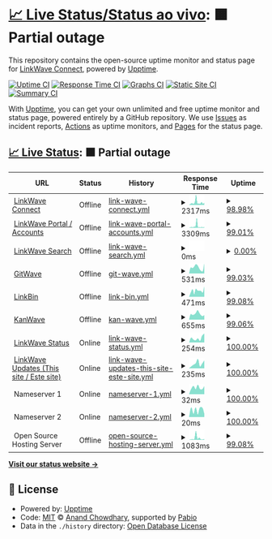 # [📈 Live Status/Status ao vivo](https://updates.linkwaveconnect.com.br): <!--live status--> **🟧 Partial outage**

This repository contains the open-source uptime monitor and status page for [LinkWave Connect](https://git.linkwaveconnect.com.br/linkwaveconnect), powered by [Upptime](https://github.com/upptime/upptime).

[![Uptime CI](https://github.com/linkwaveconnect/uptime/workflows/Uptime%20CI/badge.svg)](https://github.com/linkwaveconnect/uptime/actions?query=workflow%3A%22Uptime+CI%22)
[![Response Time CI](https://github.com/linkwaveconnect/uptime/workflows/Response%20Time%20CI/badge.svg)](https://github.com/linkwaveconnect/uptime/actions?query=workflow%3A%22Response+Time+CI%22)
[![Graphs CI](https://github.com/linkwaveconnect/uptime/workflows/Graphs%20CI/badge.svg)](https://github.com/linkwaveconnect/uptime/actions?query=workflow%3A%22Graphs+CI%22)
[![Static Site CI](https://github.com/linkwaveconnect/uptime/workflows/Static%20Site%20CI/badge.svg)](https://github.com/linkwaveconnect/uptime/actions?query=workflow%3A%22Static+Site+CI%22)
[![Summary CI](https://github.com/linkwaveconnect/uptime/workflows/Summary%20CI/badge.svg)](https://github.com/linkwaveconnect/uptime/actions?query=workflow%3A%22Summary+CI%22)

With [Upptime](https://upptime.js.org), you can get your own unlimited and free uptime monitor and status page, powered entirely by a GitHub repository. We use [Issues](https://github.com/linkwaveconnect/uptime/issues) as incident reports, [Actions](https://github.com/linkwaveconnect/uptime/actions) as uptime monitors, and [Pages](https://updates.linkwaveconnect.com.br) for the status page.

## [📈 Live Status](https://demo.upptime.js.org): <!--live status--> **🟧 Partial outage**

<!--start: status pages-->
<!-- This summary is generated by Upptime (https://github.com/upptime/upptime) -->
<!-- Do not edit this manually, your changes will be overwritten -->
<!-- prettier-ignore -->
| URL | Status | History | Response Time | Uptime |
| --- | ------ | ------- | ------------- | ------ |
| <img alt="" src="https://icons.duckduckgo.com/ip3/linkwaveconnect.com.br.ico" height="13"> [LinkWave Connect](https://linkwaveconnect.com.br) | Offline | [link-wave-connect.yml](https://github.com/linkwaveconnect/uptime/commits/HEAD/history/link-wave-connect.yml) | <details><summary><img alt="Response time graph" src="./graphs/link-wave-connect/response-time-week.png" height="20"> 2317ms</summary><br><a href="https://updates.linkwaveconnect.com.br/history/link-wave-connect"><img alt="Response time 1918" src="https://img.shields.io/endpoint?url=https%3A%2F%2Fraw.githubusercontent.com%2Flinkwaveconnect%2Fuptime%2FHEAD%2Fapi%2Flink-wave-connect%2Fresponse-time.json"></a><br><a href="https://updates.linkwaveconnect.com.br/history/link-wave-connect"><img alt="24-hour response time 2050" src="https://img.shields.io/endpoint?url=https%3A%2F%2Fraw.githubusercontent.com%2Flinkwaveconnect%2Fuptime%2FHEAD%2Fapi%2Flink-wave-connect%2Fresponse-time-day.json"></a><br><a href="https://updates.linkwaveconnect.com.br/history/link-wave-connect"><img alt="7-day response time 2317" src="https://img.shields.io/endpoint?url=https%3A%2F%2Fraw.githubusercontent.com%2Flinkwaveconnect%2Fuptime%2FHEAD%2Fapi%2Flink-wave-connect%2Fresponse-time-week.json"></a><br><a href="https://updates.linkwaveconnect.com.br/history/link-wave-connect"><img alt="30-day response time 1931" src="https://img.shields.io/endpoint?url=https%3A%2F%2Fraw.githubusercontent.com%2Flinkwaveconnect%2Fuptime%2FHEAD%2Fapi%2Flink-wave-connect%2Fresponse-time-month.json"></a><br><a href="https://updates.linkwaveconnect.com.br/history/link-wave-connect"><img alt="1-year response time 1918" src="https://img.shields.io/endpoint?url=https%3A%2F%2Fraw.githubusercontent.com%2Flinkwaveconnect%2Fuptime%2FHEAD%2Fapi%2Flink-wave-connect%2Fresponse-time-year.json"></a></details> | <details><summary><a href="https://updates.linkwaveconnect.com.br/history/link-wave-connect">98.98%</a></summary><a href="https://updates.linkwaveconnect.com.br/history/link-wave-connect"><img alt="All-time uptime 99.79%" src="https://img.shields.io/endpoint?url=https%3A%2F%2Fraw.githubusercontent.com%2Flinkwaveconnect%2Fuptime%2FHEAD%2Fapi%2Flink-wave-connect%2Fuptime.json"></a><br><a href="https://updates.linkwaveconnect.com.br/history/link-wave-connect"><img alt="24-hour uptime 99.77%" src="https://img.shields.io/endpoint?url=https%3A%2F%2Fraw.githubusercontent.com%2Flinkwaveconnect%2Fuptime%2FHEAD%2Fapi%2Flink-wave-connect%2Fuptime-day.json"></a><br><a href="https://updates.linkwaveconnect.com.br/history/link-wave-connect"><img alt="7-day uptime 98.98%" src="https://img.shields.io/endpoint?url=https%3A%2F%2Fraw.githubusercontent.com%2Flinkwaveconnect%2Fuptime%2FHEAD%2Fapi%2Flink-wave-connect%2Fuptime-week.json"></a><br><a href="https://updates.linkwaveconnect.com.br/history/link-wave-connect"><img alt="30-day uptime 99.77%" src="https://img.shields.io/endpoint?url=https%3A%2F%2Fraw.githubusercontent.com%2Flinkwaveconnect%2Fuptime%2FHEAD%2Fapi%2Flink-wave-connect%2Fuptime-month.json"></a><br><a href="https://updates.linkwaveconnect.com.br/history/link-wave-connect"><img alt="1-year uptime 99.79%" src="https://img.shields.io/endpoint?url=https%3A%2F%2Fraw.githubusercontent.com%2Flinkwaveconnect%2Fuptime%2FHEAD%2Fapi%2Flink-wave-connect%2Fuptime-year.json"></a></details>
| <img alt="" src="https://icons.duckduckgo.com/ip3/web.linkwaveconnect.com.br.ico" height="13"> [LinkWave Portal / Accounts](https://web.linkwaveconnect.com.br) | Offline | [link-wave-portal-accounts.yml](https://github.com/linkwaveconnect/uptime/commits/HEAD/history/link-wave-portal-accounts.yml) | <details><summary><img alt="Response time graph" src="./graphs/link-wave-portal-accounts/response-time-week.png" height="20"> 3309ms</summary><br><a href="https://updates.linkwaveconnect.com.br/history/link-wave-portal-accounts"><img alt="Response time 2163" src="https://img.shields.io/endpoint?url=https%3A%2F%2Fraw.githubusercontent.com%2Flinkwaveconnect%2Fuptime%2FHEAD%2Fapi%2Flink-wave-portal-accounts%2Fresponse-time.json"></a><br><a href="https://updates.linkwaveconnect.com.br/history/link-wave-portal-accounts"><img alt="24-hour response time 1898" src="https://img.shields.io/endpoint?url=https%3A%2F%2Fraw.githubusercontent.com%2Flinkwaveconnect%2Fuptime%2FHEAD%2Fapi%2Flink-wave-portal-accounts%2Fresponse-time-day.json"></a><br><a href="https://updates.linkwaveconnect.com.br/history/link-wave-portal-accounts"><img alt="7-day response time 3309" src="https://img.shields.io/endpoint?url=https%3A%2F%2Fraw.githubusercontent.com%2Flinkwaveconnect%2Fuptime%2FHEAD%2Fapi%2Flink-wave-portal-accounts%2Fresponse-time-week.json"></a><br><a href="https://updates.linkwaveconnect.com.br/history/link-wave-portal-accounts"><img alt="30-day response time 2218" src="https://img.shields.io/endpoint?url=https%3A%2F%2Fraw.githubusercontent.com%2Flinkwaveconnect%2Fuptime%2FHEAD%2Fapi%2Flink-wave-portal-accounts%2Fresponse-time-month.json"></a><br><a href="https://updates.linkwaveconnect.com.br/history/link-wave-portal-accounts"><img alt="1-year response time 2163" src="https://img.shields.io/endpoint?url=https%3A%2F%2Fraw.githubusercontent.com%2Flinkwaveconnect%2Fuptime%2FHEAD%2Fapi%2Flink-wave-portal-accounts%2Fresponse-time-year.json"></a></details> | <details><summary><a href="https://updates.linkwaveconnect.com.br/history/link-wave-portal-accounts">99.01%</a></summary><a href="https://updates.linkwaveconnect.com.br/history/link-wave-portal-accounts"><img alt="All-time uptime 99.79%" src="https://img.shields.io/endpoint?url=https%3A%2F%2Fraw.githubusercontent.com%2Flinkwaveconnect%2Fuptime%2FHEAD%2Fapi%2Flink-wave-portal-accounts%2Fuptime.json"></a><br><a href="https://updates.linkwaveconnect.com.br/history/link-wave-portal-accounts"><img alt="24-hour uptime 99.81%" src="https://img.shields.io/endpoint?url=https%3A%2F%2Fraw.githubusercontent.com%2Flinkwaveconnect%2Fuptime%2FHEAD%2Fapi%2Flink-wave-portal-accounts%2Fuptime-day.json"></a><br><a href="https://updates.linkwaveconnect.com.br/history/link-wave-portal-accounts"><img alt="7-day uptime 99.01%" src="https://img.shields.io/endpoint?url=https%3A%2F%2Fraw.githubusercontent.com%2Flinkwaveconnect%2Fuptime%2FHEAD%2Fapi%2Flink-wave-portal-accounts%2Fuptime-week.json"></a><br><a href="https://updates.linkwaveconnect.com.br/history/link-wave-portal-accounts"><img alt="30-day uptime 99.77%" src="https://img.shields.io/endpoint?url=https%3A%2F%2Fraw.githubusercontent.com%2Flinkwaveconnect%2Fuptime%2FHEAD%2Fapi%2Flink-wave-portal-accounts%2Fuptime-month.json"></a><br><a href="https://updates.linkwaveconnect.com.br/history/link-wave-portal-accounts"><img alt="1-year uptime 99.79%" src="https://img.shields.io/endpoint?url=https%3A%2F%2Fraw.githubusercontent.com%2Flinkwaveconnect%2Fuptime%2FHEAD%2Fapi%2Flink-wave-portal-accounts%2Fuptime-year.json"></a></details>
| <img alt="" src="https://icons.duckduckgo.com/ip3/search.linkwaveconnect.com.br.ico" height="13"> [LinkWave Search](https://search.linkwaveconnect.com.br) | Offline | [link-wave-search.yml](https://github.com/linkwaveconnect/uptime/commits/HEAD/history/link-wave-search.yml) | <details><summary><img alt="Response time graph" src="./graphs/link-wave-search/response-time-week.png" height="20"> 0ms</summary><br><a href="https://updates.linkwaveconnect.com.br/history/link-wave-search"><img alt="Response time 0" src="https://img.shields.io/endpoint?url=https%3A%2F%2Fraw.githubusercontent.com%2Flinkwaveconnect%2Fuptime%2FHEAD%2Fapi%2Flink-wave-search%2Fresponse-time.json"></a><br><a href="https://updates.linkwaveconnect.com.br/history/link-wave-search"><img alt="24-hour response time 0" src="https://img.shields.io/endpoint?url=https%3A%2F%2Fraw.githubusercontent.com%2Flinkwaveconnect%2Fuptime%2FHEAD%2Fapi%2Flink-wave-search%2Fresponse-time-day.json"></a><br><a href="https://updates.linkwaveconnect.com.br/history/link-wave-search"><img alt="7-day response time 0" src="https://img.shields.io/endpoint?url=https%3A%2F%2Fraw.githubusercontent.com%2Flinkwaveconnect%2Fuptime%2FHEAD%2Fapi%2Flink-wave-search%2Fresponse-time-week.json"></a><br><a href="https://updates.linkwaveconnect.com.br/history/link-wave-search"><img alt="30-day response time 0" src="https://img.shields.io/endpoint?url=https%3A%2F%2Fraw.githubusercontent.com%2Flinkwaveconnect%2Fuptime%2FHEAD%2Fapi%2Flink-wave-search%2Fresponse-time-month.json"></a><br><a href="https://updates.linkwaveconnect.com.br/history/link-wave-search"><img alt="1-year response time 0" src="https://img.shields.io/endpoint?url=https%3A%2F%2Fraw.githubusercontent.com%2Flinkwaveconnect%2Fuptime%2FHEAD%2Fapi%2Flink-wave-search%2Fresponse-time-year.json"></a></details> | <details><summary><a href="https://updates.linkwaveconnect.com.br/history/link-wave-search">0.00%</a></summary><a href="https://updates.linkwaveconnect.com.br/history/link-wave-search"><img alt="All-time uptime 0.00%" src="https://img.shields.io/endpoint?url=https%3A%2F%2Fraw.githubusercontent.com%2Flinkwaveconnect%2Fuptime%2FHEAD%2Fapi%2Flink-wave-search%2Fuptime.json"></a><br><a href="https://updates.linkwaveconnect.com.br/history/link-wave-search"><img alt="24-hour uptime 0.00%" src="https://img.shields.io/endpoint?url=https%3A%2F%2Fraw.githubusercontent.com%2Flinkwaveconnect%2Fuptime%2FHEAD%2Fapi%2Flink-wave-search%2Fuptime-day.json"></a><br><a href="https://updates.linkwaveconnect.com.br/history/link-wave-search"><img alt="7-day uptime 0.00%" src="https://img.shields.io/endpoint?url=https%3A%2F%2Fraw.githubusercontent.com%2Flinkwaveconnect%2Fuptime%2FHEAD%2Fapi%2Flink-wave-search%2Fuptime-week.json"></a><br><a href="https://updates.linkwaveconnect.com.br/history/link-wave-search"><img alt="30-day uptime 1.38%" src="https://img.shields.io/endpoint?url=https%3A%2F%2Fraw.githubusercontent.com%2Flinkwaveconnect%2Fuptime%2FHEAD%2Fapi%2Flink-wave-search%2Fuptime-month.json"></a><br><a href="https://updates.linkwaveconnect.com.br/history/link-wave-search"><img alt="1-year uptime 0.00%" src="https://img.shields.io/endpoint?url=https%3A%2F%2Fraw.githubusercontent.com%2Flinkwaveconnect%2Fuptime%2FHEAD%2Fapi%2Flink-wave-search%2Fuptime-year.json"></a></details>
| <img alt="" src="https://icons.duckduckgo.com/ip3/git.linkwaveconnect.com.br.ico" height="13"> [GitWave](https://git.linkwaveconnect.com.br) | Offline | [git-wave.yml](https://github.com/linkwaveconnect/uptime/commits/HEAD/history/git-wave.yml) | <details><summary><img alt="Response time graph" src="./graphs/git-wave/response-time-week.png" height="20"> 531ms</summary><br><a href="https://updates.linkwaveconnect.com.br/history/git-wave"><img alt="Response time 515" src="https://img.shields.io/endpoint?url=https%3A%2F%2Fraw.githubusercontent.com%2Flinkwaveconnect%2Fuptime%2FHEAD%2Fapi%2Fgit-wave%2Fresponse-time.json"></a><br><a href="https://updates.linkwaveconnect.com.br/history/git-wave"><img alt="24-hour response time 857" src="https://img.shields.io/endpoint?url=https%3A%2F%2Fraw.githubusercontent.com%2Flinkwaveconnect%2Fuptime%2FHEAD%2Fapi%2Fgit-wave%2Fresponse-time-day.json"></a><br><a href="https://updates.linkwaveconnect.com.br/history/git-wave"><img alt="7-day response time 531" src="https://img.shields.io/endpoint?url=https%3A%2F%2Fraw.githubusercontent.com%2Flinkwaveconnect%2Fuptime%2FHEAD%2Fapi%2Fgit-wave%2Fresponse-time-week.json"></a><br><a href="https://updates.linkwaveconnect.com.br/history/git-wave"><img alt="30-day response time 514" src="https://img.shields.io/endpoint?url=https%3A%2F%2Fraw.githubusercontent.com%2Flinkwaveconnect%2Fuptime%2FHEAD%2Fapi%2Fgit-wave%2Fresponse-time-month.json"></a><br><a href="https://updates.linkwaveconnect.com.br/history/git-wave"><img alt="1-year response time 515" src="https://img.shields.io/endpoint?url=https%3A%2F%2Fraw.githubusercontent.com%2Flinkwaveconnect%2Fuptime%2FHEAD%2Fapi%2Fgit-wave%2Fresponse-time-year.json"></a></details> | <details><summary><a href="https://updates.linkwaveconnect.com.br/history/git-wave">99.03%</a></summary><a href="https://updates.linkwaveconnect.com.br/history/git-wave"><img alt="All-time uptime 99.80%" src="https://img.shields.io/endpoint?url=https%3A%2F%2Fraw.githubusercontent.com%2Flinkwaveconnect%2Fuptime%2FHEAD%2Fapi%2Fgit-wave%2Fuptime.json"></a><br><a href="https://updates.linkwaveconnect.com.br/history/git-wave"><img alt="24-hour uptime 99.88%" src="https://img.shields.io/endpoint?url=https%3A%2F%2Fraw.githubusercontent.com%2Flinkwaveconnect%2Fuptime%2FHEAD%2Fapi%2Fgit-wave%2Fuptime-day.json"></a><br><a href="https://updates.linkwaveconnect.com.br/history/git-wave"><img alt="7-day uptime 99.03%" src="https://img.shields.io/endpoint?url=https%3A%2F%2Fraw.githubusercontent.com%2Flinkwaveconnect%2Fuptime%2FHEAD%2Fapi%2Fgit-wave%2Fuptime-week.json"></a><br><a href="https://updates.linkwaveconnect.com.br/history/git-wave"><img alt="30-day uptime 99.78%" src="https://img.shields.io/endpoint?url=https%3A%2F%2Fraw.githubusercontent.com%2Flinkwaveconnect%2Fuptime%2FHEAD%2Fapi%2Fgit-wave%2Fuptime-month.json"></a><br><a href="https://updates.linkwaveconnect.com.br/history/git-wave"><img alt="1-year uptime 99.80%" src="https://img.shields.io/endpoint?url=https%3A%2F%2Fraw.githubusercontent.com%2Flinkwaveconnect%2Fuptime%2FHEAD%2Fapi%2Fgit-wave%2Fuptime-year.json"></a></details>
| <img alt="" src="https://icons.duckduckgo.com/ip3/bin.linkwaveconnect.com.br.ico" height="13"> [LinkBin](https://bin.linkwaveconnect.com.br) | Offline | [link-bin.yml](https://github.com/linkwaveconnect/uptime/commits/HEAD/history/link-bin.yml) | <details><summary><img alt="Response time graph" src="./graphs/link-bin/response-time-week.png" height="20"> 471ms</summary><br><a href="https://updates.linkwaveconnect.com.br/history/link-bin"><img alt="Response time 480" src="https://img.shields.io/endpoint?url=https%3A%2F%2Fraw.githubusercontent.com%2Flinkwaveconnect%2Fuptime%2FHEAD%2Fapi%2Flink-bin%2Fresponse-time.json"></a><br><a href="https://updates.linkwaveconnect.com.br/history/link-bin"><img alt="24-hour response time 796" src="https://img.shields.io/endpoint?url=https%3A%2F%2Fraw.githubusercontent.com%2Flinkwaveconnect%2Fuptime%2FHEAD%2Fapi%2Flink-bin%2Fresponse-time-day.json"></a><br><a href="https://updates.linkwaveconnect.com.br/history/link-bin"><img alt="7-day response time 471" src="https://img.shields.io/endpoint?url=https%3A%2F%2Fraw.githubusercontent.com%2Flinkwaveconnect%2Fuptime%2FHEAD%2Fapi%2Flink-bin%2Fresponse-time-week.json"></a><br><a href="https://updates.linkwaveconnect.com.br/history/link-bin"><img alt="30-day response time 443" src="https://img.shields.io/endpoint?url=https%3A%2F%2Fraw.githubusercontent.com%2Flinkwaveconnect%2Fuptime%2FHEAD%2Fapi%2Flink-bin%2Fresponse-time-month.json"></a><br><a href="https://updates.linkwaveconnect.com.br/history/link-bin"><img alt="1-year response time 480" src="https://img.shields.io/endpoint?url=https%3A%2F%2Fraw.githubusercontent.com%2Flinkwaveconnect%2Fuptime%2FHEAD%2Fapi%2Flink-bin%2Fresponse-time-year.json"></a></details> | <details><summary><a href="https://updates.linkwaveconnect.com.br/history/link-bin">99.08%</a></summary><a href="https://updates.linkwaveconnect.com.br/history/link-bin"><img alt="All-time uptime 99.81%" src="https://img.shields.io/endpoint?url=https%3A%2F%2Fraw.githubusercontent.com%2Flinkwaveconnect%2Fuptime%2FHEAD%2Fapi%2Flink-bin%2Fuptime.json"></a><br><a href="https://updates.linkwaveconnect.com.br/history/link-bin"><img alt="24-hour uptime 99.92%" src="https://img.shields.io/endpoint?url=https%3A%2F%2Fraw.githubusercontent.com%2Flinkwaveconnect%2Fuptime%2FHEAD%2Fapi%2Flink-bin%2Fuptime-day.json"></a><br><a href="https://updates.linkwaveconnect.com.br/history/link-bin"><img alt="7-day uptime 99.08%" src="https://img.shields.io/endpoint?url=https%3A%2F%2Fraw.githubusercontent.com%2Flinkwaveconnect%2Fuptime%2FHEAD%2Fapi%2Flink-bin%2Fuptime-week.json"></a><br><a href="https://updates.linkwaveconnect.com.br/history/link-bin"><img alt="30-day uptime 99.79%" src="https://img.shields.io/endpoint?url=https%3A%2F%2Fraw.githubusercontent.com%2Flinkwaveconnect%2Fuptime%2FHEAD%2Fapi%2Flink-bin%2Fuptime-month.json"></a><br><a href="https://updates.linkwaveconnect.com.br/history/link-bin"><img alt="1-year uptime 99.81%" src="https://img.shields.io/endpoint?url=https%3A%2F%2Fraw.githubusercontent.com%2Flinkwaveconnect%2Fuptime%2FHEAD%2Fapi%2Flink-bin%2Fuptime-year.json"></a></details>
| <img alt="" src="https://icons.duckduckgo.com/ip3/kan.linkwaveconnect.com.br.ico" height="13"> [KanWave](https://kan.linkwaveconnect.com.br) | Offline | [kan-wave.yml](https://github.com/linkwaveconnect/uptime/commits/HEAD/history/kan-wave.yml) | <details><summary><img alt="Response time graph" src="./graphs/kan-wave/response-time-week.png" height="20"> 655ms</summary><br><a href="https://updates.linkwaveconnect.com.br/history/kan-wave"><img alt="Response time 655" src="https://img.shields.io/endpoint?url=https%3A%2F%2Fraw.githubusercontent.com%2Flinkwaveconnect%2Fuptime%2FHEAD%2Fapi%2Fkan-wave%2Fresponse-time.json"></a><br><a href="https://updates.linkwaveconnect.com.br/history/kan-wave"><img alt="24-hour response time 515" src="https://img.shields.io/endpoint?url=https%3A%2F%2Fraw.githubusercontent.com%2Flinkwaveconnect%2Fuptime%2FHEAD%2Fapi%2Fkan-wave%2Fresponse-time-day.json"></a><br><a href="https://updates.linkwaveconnect.com.br/history/kan-wave"><img alt="7-day response time 655" src="https://img.shields.io/endpoint?url=https%3A%2F%2Fraw.githubusercontent.com%2Flinkwaveconnect%2Fuptime%2FHEAD%2Fapi%2Fkan-wave%2Fresponse-time-week.json"></a><br><a href="https://updates.linkwaveconnect.com.br/history/kan-wave"><img alt="30-day response time 664" src="https://img.shields.io/endpoint?url=https%3A%2F%2Fraw.githubusercontent.com%2Flinkwaveconnect%2Fuptime%2FHEAD%2Fapi%2Fkan-wave%2Fresponse-time-month.json"></a><br><a href="https://updates.linkwaveconnect.com.br/history/kan-wave"><img alt="1-year response time 655" src="https://img.shields.io/endpoint?url=https%3A%2F%2Fraw.githubusercontent.com%2Flinkwaveconnect%2Fuptime%2FHEAD%2Fapi%2Fkan-wave%2Fresponse-time-year.json"></a></details> | <details><summary><a href="https://updates.linkwaveconnect.com.br/history/kan-wave">99.06%</a></summary><a href="https://updates.linkwaveconnect.com.br/history/kan-wave"><img alt="All-time uptime 99.80%" src="https://img.shields.io/endpoint?url=https%3A%2F%2Fraw.githubusercontent.com%2Flinkwaveconnect%2Fuptime%2FHEAD%2Fapi%2Fkan-wave%2Fuptime.json"></a><br><a href="https://updates.linkwaveconnect.com.br/history/kan-wave"><img alt="24-hour uptime 99.95%" src="https://img.shields.io/endpoint?url=https%3A%2F%2Fraw.githubusercontent.com%2Flinkwaveconnect%2Fuptime%2FHEAD%2Fapi%2Fkan-wave%2Fuptime-day.json"></a><br><a href="https://updates.linkwaveconnect.com.br/history/kan-wave"><img alt="7-day uptime 99.06%" src="https://img.shields.io/endpoint?url=https%3A%2F%2Fraw.githubusercontent.com%2Flinkwaveconnect%2Fuptime%2FHEAD%2Fapi%2Fkan-wave%2Fuptime-week.json"></a><br><a href="https://updates.linkwaveconnect.com.br/history/kan-wave"><img alt="30-day uptime 99.78%" src="https://img.shields.io/endpoint?url=https%3A%2F%2Fraw.githubusercontent.com%2Flinkwaveconnect%2Fuptime%2FHEAD%2Fapi%2Fkan-wave%2Fuptime-month.json"></a><br><a href="https://updates.linkwaveconnect.com.br/history/kan-wave"><img alt="1-year uptime 99.80%" src="https://img.shields.io/endpoint?url=https%3A%2F%2Fraw.githubusercontent.com%2Flinkwaveconnect%2Fuptime%2FHEAD%2Fapi%2Fkan-wave%2Fuptime-year.json"></a></details>
| <img alt="" src="https://icons.duckduckgo.com/ip3/status.linkwaveconnect.com.br.ico" height="13"> [LinkWave Status](https://status.linkwaveconnect.com.br) | Online | [link-wave-status.yml](https://github.com/linkwaveconnect/uptime/commits/HEAD/history/link-wave-status.yml) | <details><summary><img alt="Response time graph" src="./graphs/link-wave-status/response-time-week.png" height="20"> 254ms</summary><br><a href="https://updates.linkwaveconnect.com.br/history/link-wave-status"><img alt="Response time 250" src="https://img.shields.io/endpoint?url=https%3A%2F%2Fraw.githubusercontent.com%2Flinkwaveconnect%2Fuptime%2FHEAD%2Fapi%2Flink-wave-status%2Fresponse-time.json"></a><br><a href="https://updates.linkwaveconnect.com.br/history/link-wave-status"><img alt="24-hour response time 522" src="https://img.shields.io/endpoint?url=https%3A%2F%2Fraw.githubusercontent.com%2Flinkwaveconnect%2Fuptime%2FHEAD%2Fapi%2Flink-wave-status%2Fresponse-time-day.json"></a><br><a href="https://updates.linkwaveconnect.com.br/history/link-wave-status"><img alt="7-day response time 254" src="https://img.shields.io/endpoint?url=https%3A%2F%2Fraw.githubusercontent.com%2Flinkwaveconnect%2Fuptime%2FHEAD%2Fapi%2Flink-wave-status%2Fresponse-time-week.json"></a><br><a href="https://updates.linkwaveconnect.com.br/history/link-wave-status"><img alt="30-day response time 250" src="https://img.shields.io/endpoint?url=https%3A%2F%2Fraw.githubusercontent.com%2Flinkwaveconnect%2Fuptime%2FHEAD%2Fapi%2Flink-wave-status%2Fresponse-time-month.json"></a><br><a href="https://updates.linkwaveconnect.com.br/history/link-wave-status"><img alt="1-year response time 250" src="https://img.shields.io/endpoint?url=https%3A%2F%2Fraw.githubusercontent.com%2Flinkwaveconnect%2Fuptime%2FHEAD%2Fapi%2Flink-wave-status%2Fresponse-time-year.json"></a></details> | <details><summary><a href="https://updates.linkwaveconnect.com.br/history/link-wave-status">100.00%</a></summary><a href="https://updates.linkwaveconnect.com.br/history/link-wave-status"><img alt="All-time uptime 99.90%" src="https://img.shields.io/endpoint?url=https%3A%2F%2Fraw.githubusercontent.com%2Flinkwaveconnect%2Fuptime%2FHEAD%2Fapi%2Flink-wave-status%2Fuptime.json"></a><br><a href="https://updates.linkwaveconnect.com.br/history/link-wave-status"><img alt="24-hour uptime 100.00%" src="https://img.shields.io/endpoint?url=https%3A%2F%2Fraw.githubusercontent.com%2Flinkwaveconnect%2Fuptime%2FHEAD%2Fapi%2Flink-wave-status%2Fuptime-day.json"></a><br><a href="https://updates.linkwaveconnect.com.br/history/link-wave-status"><img alt="7-day uptime 100.00%" src="https://img.shields.io/endpoint?url=https%3A%2F%2Fraw.githubusercontent.com%2Flinkwaveconnect%2Fuptime%2FHEAD%2Fapi%2Flink-wave-status%2Fuptime-week.json"></a><br><a href="https://updates.linkwaveconnect.com.br/history/link-wave-status"><img alt="30-day uptime 100.00%" src="https://img.shields.io/endpoint?url=https%3A%2F%2Fraw.githubusercontent.com%2Flinkwaveconnect%2Fuptime%2FHEAD%2Fapi%2Flink-wave-status%2Fuptime-month.json"></a><br><a href="https://updates.linkwaveconnect.com.br/history/link-wave-status"><img alt="1-year uptime 99.90%" src="https://img.shields.io/endpoint?url=https%3A%2F%2Fraw.githubusercontent.com%2Flinkwaveconnect%2Fuptime%2FHEAD%2Fapi%2Flink-wave-status%2Fuptime-year.json"></a></details>
| <img alt="" src="https://icons.duckduckgo.com/ip3/updates.linkwaveconnect.com.br.ico" height="13"> [LinkWave Updates (This site / Este site)](https://updates.linkwaveconnect.com.br) | Online | [link-wave-updates-this-site-este-site.yml](https://github.com/linkwaveconnect/uptime/commits/HEAD/history/link-wave-updates-this-site-este-site.yml) | <details><summary><img alt="Response time graph" src="./graphs/link-wave-updates-this-site-este-site/response-time-week.png" height="20"> 235ms</summary><br><a href="https://updates.linkwaveconnect.com.br/history/link-wave-updates-this-site-este-site"><img alt="Response time 189" src="https://img.shields.io/endpoint?url=https%3A%2F%2Fraw.githubusercontent.com%2Flinkwaveconnect%2Fuptime%2FHEAD%2Fapi%2Flink-wave-updates-this-site-este-site%2Fresponse-time.json"></a><br><a href="https://updates.linkwaveconnect.com.br/history/link-wave-updates-this-site-este-site"><img alt="24-hour response time 383" src="https://img.shields.io/endpoint?url=https%3A%2F%2Fraw.githubusercontent.com%2Flinkwaveconnect%2Fuptime%2FHEAD%2Fapi%2Flink-wave-updates-this-site-este-site%2Fresponse-time-day.json"></a><br><a href="https://updates.linkwaveconnect.com.br/history/link-wave-updates-this-site-este-site"><img alt="7-day response time 235" src="https://img.shields.io/endpoint?url=https%3A%2F%2Fraw.githubusercontent.com%2Flinkwaveconnect%2Fuptime%2FHEAD%2Fapi%2Flink-wave-updates-this-site-este-site%2Fresponse-time-week.json"></a><br><a href="https://updates.linkwaveconnect.com.br/history/link-wave-updates-this-site-este-site"><img alt="30-day response time 184" src="https://img.shields.io/endpoint?url=https%3A%2F%2Fraw.githubusercontent.com%2Flinkwaveconnect%2Fuptime%2FHEAD%2Fapi%2Flink-wave-updates-this-site-este-site%2Fresponse-time-month.json"></a><br><a href="https://updates.linkwaveconnect.com.br/history/link-wave-updates-this-site-este-site"><img alt="1-year response time 189" src="https://img.shields.io/endpoint?url=https%3A%2F%2Fraw.githubusercontent.com%2Flinkwaveconnect%2Fuptime%2FHEAD%2Fapi%2Flink-wave-updates-this-site-este-site%2Fresponse-time-year.json"></a></details> | <details><summary><a href="https://updates.linkwaveconnect.com.br/history/link-wave-updates-this-site-este-site">100.00%</a></summary><a href="https://updates.linkwaveconnect.com.br/history/link-wave-updates-this-site-este-site"><img alt="All-time uptime 100.00%" src="https://img.shields.io/endpoint?url=https%3A%2F%2Fraw.githubusercontent.com%2Flinkwaveconnect%2Fuptime%2FHEAD%2Fapi%2Flink-wave-updates-this-site-este-site%2Fuptime.json"></a><br><a href="https://updates.linkwaveconnect.com.br/history/link-wave-updates-this-site-este-site"><img alt="24-hour uptime 100.00%" src="https://img.shields.io/endpoint?url=https%3A%2F%2Fraw.githubusercontent.com%2Flinkwaveconnect%2Fuptime%2FHEAD%2Fapi%2Flink-wave-updates-this-site-este-site%2Fuptime-day.json"></a><br><a href="https://updates.linkwaveconnect.com.br/history/link-wave-updates-this-site-este-site"><img alt="7-day uptime 100.00%" src="https://img.shields.io/endpoint?url=https%3A%2F%2Fraw.githubusercontent.com%2Flinkwaveconnect%2Fuptime%2FHEAD%2Fapi%2Flink-wave-updates-this-site-este-site%2Fuptime-week.json"></a><br><a href="https://updates.linkwaveconnect.com.br/history/link-wave-updates-this-site-este-site"><img alt="30-day uptime 100.00%" src="https://img.shields.io/endpoint?url=https%3A%2F%2Fraw.githubusercontent.com%2Flinkwaveconnect%2Fuptime%2FHEAD%2Fapi%2Flink-wave-updates-this-site-este-site%2Fuptime-month.json"></a><br><a href="https://updates.linkwaveconnect.com.br/history/link-wave-updates-this-site-este-site"><img alt="1-year uptime 100.00%" src="https://img.shields.io/endpoint?url=https%3A%2F%2Fraw.githubusercontent.com%2Flinkwaveconnect%2Fuptime%2FHEAD%2Fapi%2Flink-wave-updates-this-site-este-site%2Fuptime-year.json"></a></details>
| <img alt="" src="https://icons.duckduckgo.com/ip3/null.ico" height="13"> Nameserver 1 | Online | [nameserver-1.yml](https://github.com/linkwaveconnect/uptime/commits/HEAD/history/nameserver-1.yml) | <details><summary><img alt="Response time graph" src="./graphs/nameserver-1/response-time-week.png" height="20"> 32ms</summary><br><a href="https://updates.linkwaveconnect.com.br/history/nameserver-1"><img alt="Response time 35" src="https://img.shields.io/endpoint?url=https%3A%2F%2Fraw.githubusercontent.com%2Flinkwaveconnect%2Fuptime%2FHEAD%2Fapi%2Fnameserver-1%2Fresponse-time.json"></a><br><a href="https://updates.linkwaveconnect.com.br/history/nameserver-1"><img alt="24-hour response time 39" src="https://img.shields.io/endpoint?url=https%3A%2F%2Fraw.githubusercontent.com%2Flinkwaveconnect%2Fuptime%2FHEAD%2Fapi%2Fnameserver-1%2Fresponse-time-day.json"></a><br><a href="https://updates.linkwaveconnect.com.br/history/nameserver-1"><img alt="7-day response time 32" src="https://img.shields.io/endpoint?url=https%3A%2F%2Fraw.githubusercontent.com%2Flinkwaveconnect%2Fuptime%2FHEAD%2Fapi%2Fnameserver-1%2Fresponse-time-week.json"></a><br><a href="https://updates.linkwaveconnect.com.br/history/nameserver-1"><img alt="30-day response time 35" src="https://img.shields.io/endpoint?url=https%3A%2F%2Fraw.githubusercontent.com%2Flinkwaveconnect%2Fuptime%2FHEAD%2Fapi%2Fnameserver-1%2Fresponse-time-month.json"></a><br><a href="https://updates.linkwaveconnect.com.br/history/nameserver-1"><img alt="1-year response time 35" src="https://img.shields.io/endpoint?url=https%3A%2F%2Fraw.githubusercontent.com%2Flinkwaveconnect%2Fuptime%2FHEAD%2Fapi%2Fnameserver-1%2Fresponse-time-year.json"></a></details> | <details><summary><a href="https://updates.linkwaveconnect.com.br/history/nameserver-1">100.00%</a></summary><a href="https://updates.linkwaveconnect.com.br/history/nameserver-1"><img alt="All-time uptime 100.00%" src="https://img.shields.io/endpoint?url=https%3A%2F%2Fraw.githubusercontent.com%2Flinkwaveconnect%2Fuptime%2FHEAD%2Fapi%2Fnameserver-1%2Fuptime.json"></a><br><a href="https://updates.linkwaveconnect.com.br/history/nameserver-1"><img alt="24-hour uptime 100.00%" src="https://img.shields.io/endpoint?url=https%3A%2F%2Fraw.githubusercontent.com%2Flinkwaveconnect%2Fuptime%2FHEAD%2Fapi%2Fnameserver-1%2Fuptime-day.json"></a><br><a href="https://updates.linkwaveconnect.com.br/history/nameserver-1"><img alt="7-day uptime 100.00%" src="https://img.shields.io/endpoint?url=https%3A%2F%2Fraw.githubusercontent.com%2Flinkwaveconnect%2Fuptime%2FHEAD%2Fapi%2Fnameserver-1%2Fuptime-week.json"></a><br><a href="https://updates.linkwaveconnect.com.br/history/nameserver-1"><img alt="30-day uptime 100.00%" src="https://img.shields.io/endpoint?url=https%3A%2F%2Fraw.githubusercontent.com%2Flinkwaveconnect%2Fuptime%2FHEAD%2Fapi%2Fnameserver-1%2Fuptime-month.json"></a><br><a href="https://updates.linkwaveconnect.com.br/history/nameserver-1"><img alt="1-year uptime 100.00%" src="https://img.shields.io/endpoint?url=https%3A%2F%2Fraw.githubusercontent.com%2Flinkwaveconnect%2Fuptime%2FHEAD%2Fapi%2Fnameserver-1%2Fuptime-year.json"></a></details>
| <img alt="" src="https://icons.duckduckgo.com/ip3/null.ico" height="13"> Nameserver 2 | Online | [nameserver-2.yml](https://github.com/linkwaveconnect/uptime/commits/HEAD/history/nameserver-2.yml) | <details><summary><img alt="Response time graph" src="./graphs/nameserver-2/response-time-week.png" height="20"> 20ms</summary><br><a href="https://updates.linkwaveconnect.com.br/history/nameserver-2"><img alt="Response time 17" src="https://img.shields.io/endpoint?url=https%3A%2F%2Fraw.githubusercontent.com%2Flinkwaveconnect%2Fuptime%2FHEAD%2Fapi%2Fnameserver-2%2Fresponse-time.json"></a><br><a href="https://updates.linkwaveconnect.com.br/history/nameserver-2"><img alt="24-hour response time 9" src="https://img.shields.io/endpoint?url=https%3A%2F%2Fraw.githubusercontent.com%2Flinkwaveconnect%2Fuptime%2FHEAD%2Fapi%2Fnameserver-2%2Fresponse-time-day.json"></a><br><a href="https://updates.linkwaveconnect.com.br/history/nameserver-2"><img alt="7-day response time 20" src="https://img.shields.io/endpoint?url=https%3A%2F%2Fraw.githubusercontent.com%2Flinkwaveconnect%2Fuptime%2FHEAD%2Fapi%2Fnameserver-2%2Fresponse-time-week.json"></a><br><a href="https://updates.linkwaveconnect.com.br/history/nameserver-2"><img alt="30-day response time 15" src="https://img.shields.io/endpoint?url=https%3A%2F%2Fraw.githubusercontent.com%2Flinkwaveconnect%2Fuptime%2FHEAD%2Fapi%2Fnameserver-2%2Fresponse-time-month.json"></a><br><a href="https://updates.linkwaveconnect.com.br/history/nameserver-2"><img alt="1-year response time 17" src="https://img.shields.io/endpoint?url=https%3A%2F%2Fraw.githubusercontent.com%2Flinkwaveconnect%2Fuptime%2FHEAD%2Fapi%2Fnameserver-2%2Fresponse-time-year.json"></a></details> | <details><summary><a href="https://updates.linkwaveconnect.com.br/history/nameserver-2">100.00%</a></summary><a href="https://updates.linkwaveconnect.com.br/history/nameserver-2"><img alt="All-time uptime 100.00%" src="https://img.shields.io/endpoint?url=https%3A%2F%2Fraw.githubusercontent.com%2Flinkwaveconnect%2Fuptime%2FHEAD%2Fapi%2Fnameserver-2%2Fuptime.json"></a><br><a href="https://updates.linkwaveconnect.com.br/history/nameserver-2"><img alt="24-hour uptime 100.00%" src="https://img.shields.io/endpoint?url=https%3A%2F%2Fraw.githubusercontent.com%2Flinkwaveconnect%2Fuptime%2FHEAD%2Fapi%2Fnameserver-2%2Fuptime-day.json"></a><br><a href="https://updates.linkwaveconnect.com.br/history/nameserver-2"><img alt="7-day uptime 100.00%" src="https://img.shields.io/endpoint?url=https%3A%2F%2Fraw.githubusercontent.com%2Flinkwaveconnect%2Fuptime%2FHEAD%2Fapi%2Fnameserver-2%2Fuptime-week.json"></a><br><a href="https://updates.linkwaveconnect.com.br/history/nameserver-2"><img alt="30-day uptime 100.00%" src="https://img.shields.io/endpoint?url=https%3A%2F%2Fraw.githubusercontent.com%2Flinkwaveconnect%2Fuptime%2FHEAD%2Fapi%2Fnameserver-2%2Fuptime-month.json"></a><br><a href="https://updates.linkwaveconnect.com.br/history/nameserver-2"><img alt="1-year uptime 100.00%" src="https://img.shields.io/endpoint?url=https%3A%2F%2Fraw.githubusercontent.com%2Flinkwaveconnect%2Fuptime%2FHEAD%2Fapi%2Fnameserver-2%2Fuptime-year.json"></a></details>
| <img alt="" src="https://icons.duckduckgo.com/ip3/null.ico" height="13"> Open Source Hosting Server | Offline | [open-source-hosting-server.yml](https://github.com/linkwaveconnect/uptime/commits/HEAD/history/open-source-hosting-server.yml) | <details><summary><img alt="Response time graph" src="./graphs/open-source-hosting-server/response-time-week.png" height="20"> 1083ms</summary><br><a href="https://updates.linkwaveconnect.com.br/history/open-source-hosting-server"><img alt="Response time 593" src="https://img.shields.io/endpoint?url=https%3A%2F%2Fraw.githubusercontent.com%2Flinkwaveconnect%2Fuptime%2FHEAD%2Fapi%2Fopen-source-hosting-server%2Fresponse-time.json"></a><br><a href="https://updates.linkwaveconnect.com.br/history/open-source-hosting-server"><img alt="24-hour response time 491" src="https://img.shields.io/endpoint?url=https%3A%2F%2Fraw.githubusercontent.com%2Flinkwaveconnect%2Fuptime%2FHEAD%2Fapi%2Fopen-source-hosting-server%2Fresponse-time-day.json"></a><br><a href="https://updates.linkwaveconnect.com.br/history/open-source-hosting-server"><img alt="7-day response time 1083" src="https://img.shields.io/endpoint?url=https%3A%2F%2Fraw.githubusercontent.com%2Flinkwaveconnect%2Fuptime%2FHEAD%2Fapi%2Fopen-source-hosting-server%2Fresponse-time-week.json"></a><br><a href="https://updates.linkwaveconnect.com.br/history/open-source-hosting-server"><img alt="30-day response time 618" src="https://img.shields.io/endpoint?url=https%3A%2F%2Fraw.githubusercontent.com%2Flinkwaveconnect%2Fuptime%2FHEAD%2Fapi%2Fopen-source-hosting-server%2Fresponse-time-month.json"></a><br><a href="https://updates.linkwaveconnect.com.br/history/open-source-hosting-server"><img alt="1-year response time 593" src="https://img.shields.io/endpoint?url=https%3A%2F%2Fraw.githubusercontent.com%2Flinkwaveconnect%2Fuptime%2FHEAD%2Fapi%2Fopen-source-hosting-server%2Fresponse-time-year.json"></a></details> | <details><summary><a href="https://updates.linkwaveconnect.com.br/history/open-source-hosting-server">99.08%</a></summary><a href="https://updates.linkwaveconnect.com.br/history/open-source-hosting-server"><img alt="All-time uptime 99.81%" src="https://img.shields.io/endpoint?url=https%3A%2F%2Fraw.githubusercontent.com%2Flinkwaveconnect%2Fuptime%2FHEAD%2Fapi%2Fopen-source-hosting-server%2Fuptime.json"></a><br><a href="https://updates.linkwaveconnect.com.br/history/open-source-hosting-server"><img alt="24-hour uptime 99.99%" src="https://img.shields.io/endpoint?url=https%3A%2F%2Fraw.githubusercontent.com%2Flinkwaveconnect%2Fuptime%2FHEAD%2Fapi%2Fopen-source-hosting-server%2Fuptime-day.json"></a><br><a href="https://updates.linkwaveconnect.com.br/history/open-source-hosting-server"><img alt="7-day uptime 99.08%" src="https://img.shields.io/endpoint?url=https%3A%2F%2Fraw.githubusercontent.com%2Flinkwaveconnect%2Fuptime%2FHEAD%2Fapi%2Fopen-source-hosting-server%2Fuptime-week.json"></a><br><a href="https://updates.linkwaveconnect.com.br/history/open-source-hosting-server"><img alt="30-day uptime 99.79%" src="https://img.shields.io/endpoint?url=https%3A%2F%2Fraw.githubusercontent.com%2Flinkwaveconnect%2Fuptime%2FHEAD%2Fapi%2Fopen-source-hosting-server%2Fuptime-month.json"></a><br><a href="https://updates.linkwaveconnect.com.br/history/open-source-hosting-server"><img alt="1-year uptime 99.81%" src="https://img.shields.io/endpoint?url=https%3A%2F%2Fraw.githubusercontent.com%2Flinkwaveconnect%2Fuptime%2FHEAD%2Fapi%2Fopen-source-hosting-server%2Fuptime-year.json"></a></details>

<!--end: status pages-->

[**Visit our status website →**](https://updates.linkwaveconnect.com.br)

## 📄 License

- Powered by: [Upptime](https://github.com/upptime/upptime)
- Code: [MIT](./LICENSE) © [Anand Chowdhary](https://anandchowdhary.com), supported by [Pabio](https://pabio.com)
- Data in the `./history` directory: [Open Database License](https://opendatacommons.org/licenses/odbl/1-0/)
